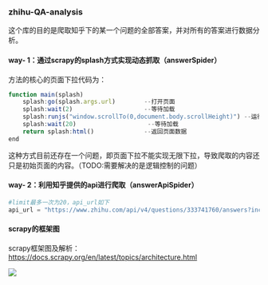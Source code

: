 ### zhihu-QA-analysis

这个库的目的是爬取知乎下的某一个问题的全部答案，并对所有的答案进行数据分析。

#### way- 1：通过scrapy的splash方式实现动态抓取（answerSpider）

方法的核心的页面下拉代码为：

```JavaScript
function main(splash)
    splash:go(splash.args.url)        --打开页面
    splash:wait(2)                    --等待加载
    splash:runjs("window.scrollTo(0,document.body.scrollHeight)") --运行js代码
    splash:wait(20)                    --等待加载
    return splash:html()              --返回页面数据
end
```


这种方式目前还存在一个问题，即页面下拉不能实现无限下拉，导致爬取的内容还只是初始页面的内容。（TODO:需要解决的是逻辑控制的问题）

#### way- 2：利用知乎提供的api进行爬取（answerApiSpider）

```Python
#limit最多一次为20，api_url如下
api_url = "https://www.zhihu.com/api/v4/questions/333741760/answers?include=data[*].is_normal,admin_closed_comment,reward_info,is_collapsed,annotation_action,annotation_detail,collapse_reason,is_sticky,collapsed_by,suggest_edit,comment_count,can_comment,content,editable_content,voteup_count,reshipment_settings,comment_permission,created_time,updated_time,review_info,relevant_info,question,excerpt,relationship.is_authorized,is_author,voting,is_thanked,is_nothelp,is_labeled,is_recognized,paid_info,paid_info_content;data[*].mark_infos[*].url;data[*].author.follower_count,badge[*].topics&limit=5&offset=50&platform=desktop&sort_by=default"
```

#### scrapy的框架图

scrapy框架图及解析：https://docs.scrapy.org/en/latest/topics/architecture.html

![](https://docs.scrapy.org/en/latest/_images/scrapy_architecture_02.png)


